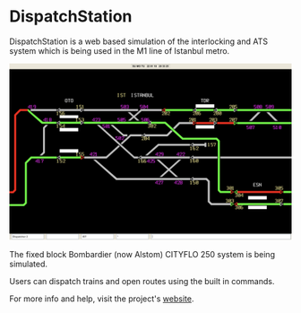 # DispatchStation
DispatchStation is a web based simulation of the interlocking and ATS system which is being used in the M1 line of Istanbul metro.

![Screenshot](assets/screenshot.png)

The fixed block Bombardier (now Alstom) CITYFLO 250 system is being simulated.

Users can dispatch trains and open routes using the built in commands.

For more info and help, visit the project's [website](https://dispatchstation.baranonen.com).